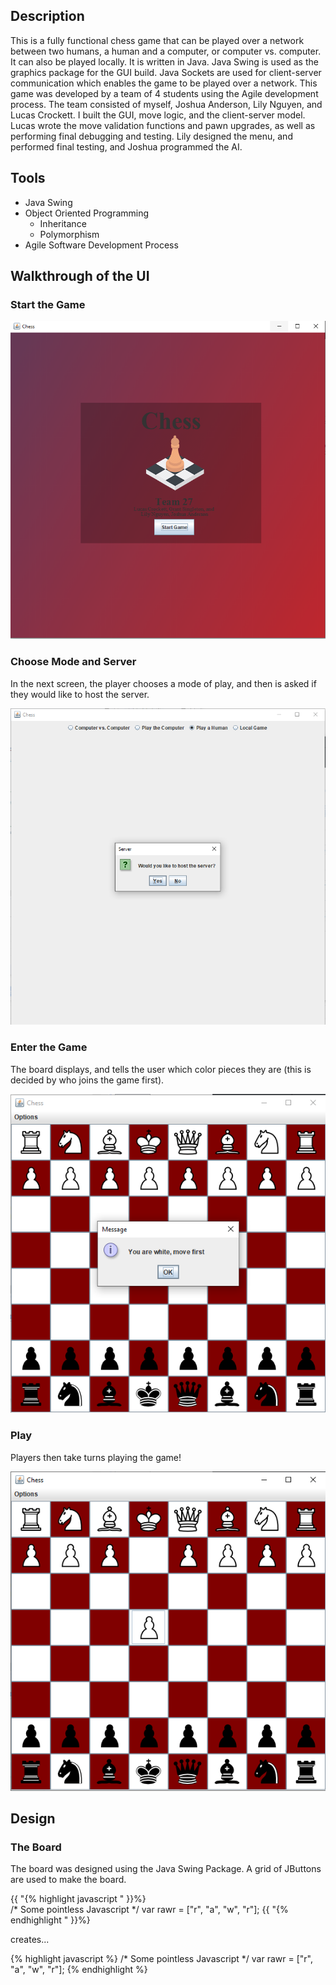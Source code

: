 ## Description
This is a fully functional chess game that can be played over a network between two humans, a human and a computer, or computer vs. computer. It can also be played locally. It is written in Java. Java Swing is used as the graphics package for the GUI build. Java Sockets are used for client-server communication which enables the game to be played over a network. This game was developed by a team of 4 students using the Agile development process. The team consisted of myself, Joshua Anderson, Lily Nguyen, and Lucas Crockett. I built the GUI, move logic, and the client-server model. Lucas wrote the move validation functions and pawn upgrades, as well as performing final debugging and testing. Lily designed the menu, and performed final testing, and Joshua programmed the AI.

## Tools
* Java Swing 
* Object Oriented Programming 
  * Inheritance
  * Polymorphism
* Agile Software Development Process

## Walkthrough of the UI

### Start the Game 

![start](./pages-images/main.PNG)

### Choose Mode and Server

In the next screen, the player chooses a mode of play, and then is asked if they would like to host the server.

![server-select](./pages-images/server-select.PNG)

### Enter the Game

The board displays, and tells the user which color pieces they are (this is decided by who joins the game first).

![board](./pages-images/board.PNG)

### Play
 
Players then take turns playing the game!

![board-2](./pages-images/board-2.PNG)

## Design

### The Board

The board was designed using the Java Swing Package. A grid of JButtons are used to make the board. 


{{ "{% highlight javascript " }}%}  
/* Some pointless Javascript */
var rawr = ["r", "a", "w", "r"];
{{ "{% endhighlight " }}%}  

creates...

{% highlight javascript %}
/* Some pointless Javascript */
var rawr = ["r", "a", "w", "r"];
{% endhighlight %}
